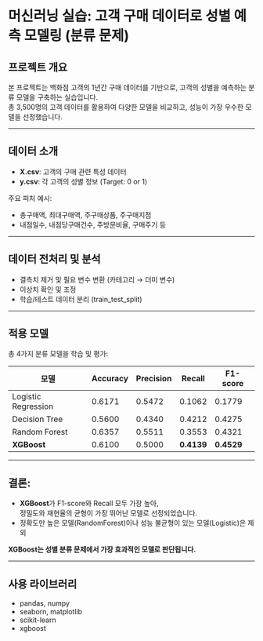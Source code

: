 # 머신러닝 실습: 고객 구매 데이터로 성별 예측 모델링 (분류 문제)

## 프로젝트 개요
본 프로젝트는 백화점 고객의 1년간 구매 데이터를 기반으로, 고객의 성별을 예측하는 분류 모델을 구축하는 실습입니다.  
총 3,500명의 고객 데이터를 활용하여 다양한 모델을 비교하고, 성능이 가장 우수한 모델을 선정했습니다.

---

## 데이터 소개
- **X.csv**: 고객의 구매 관련 특성 데이터  
- **y.csv**: 각 고객의 성별 정보 (Target: 0 or 1)

주요 피처 예시:
- 총구매액, 최대구매액, 주구매상품, 주구매지점
- 내점일수, 내점당구매건수, 주방문비율, 구매주기 등

---

## 데이터 전처리 및 분석
- 결측치 제거 및 필요 변수 변환 (카테고리 → 더미 변수)
- 이상치 확인 및 조정
- 학습/테스트 데이터 분리 (train_test_split)

---

## 적용 모델
총 4가지 분류 모델을 학습 및 평가:

| 모델 | Accuracy | Precision | Recall | F1-score |
|------|----------|-----------|--------|----------|
| Logistic Regression | 0.6171 | 0.5472 | 0.1062 | 0.1779 |
| Decision Tree | 0.5600 | 0.4340 | 0.4212 | 0.4275 |
| Random Forest | 0.6357 | 0.5511 | 0.3553 | 0.4321 |
| **XGBoost** | 0.6100 | 0.5000 | **0.4139** | **0.4529** |

---

## 결론: 

- **XGBoost**가 F1-score와 Recall 모두 가장 높아,  
  정밀도와 재현율의 균형이 가장 뛰어난 모델로 선정되었습니다.
- 정확도만 높은 모델(RandomForest)이나 성능 불균형이 있는 모델(Logistic)은 제외

**XGBoost는 성별 분류 문제에서 가장 효과적인 모델로 판단됩니다.**

---
## 사용 라이브러리
- pandas, numpy
- seaborn, matplotlib
- scikit-learn
- xgboost

